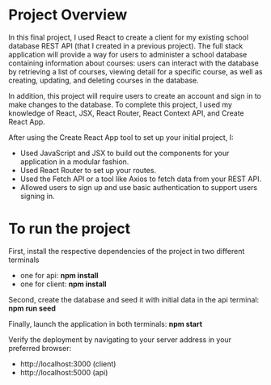 # Project Overview

In this final project, I used React to create a client for my existing school database REST API (that I created in a previous project). The full stack application will provide a way for users to administer a school database containing information about courses: users can interact with the database by retrieving a list of courses, viewing detail for a specific course, as well as creating, updating, and deleting courses in the database.

In addition, this project will require users to create an account and sign in to make changes to the database. To complete this project, I used my knowledge of React, JSX, React Router, React Context API, and Create React App.

After using the Create React App tool to set up your initial project, I:
- Used JavaScript and JSX to build out the components for your application in a modular fashion.
- Used React Router to set up your routes.
- Used the Fetch API or a tool like Axios to fetch data from your REST API.
- Allowed users to sign up and use basic authentication to support users signing in.

# To run the project
First, install the respective dependencies of the project in two different terminals
- one for api: <b>npm install</b>
- one for client: <b>npm install</b>

Second, create the database and seed it with initial data in the api terminal: <b>npm run seed</b>

Finally, launch the application in both terminals: <b>npm start</b>

Verify the deployment by navigating to your server address in your preferred browser:
- http://localhost:3000 (client)
- http://localhost:5000 (api)

